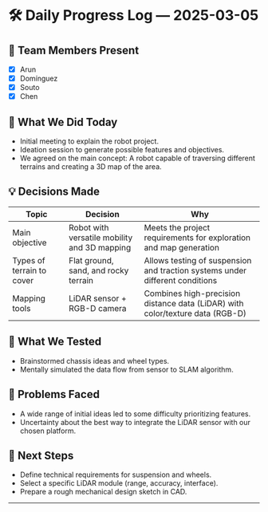 # 🛠️ Daily Progress Log — 2025-03-05

## 👥 Team Members Present
- [x] Arun
- [x] Domínguez
- [x] Souto
- [x] Chen

## 🎯 What We Did Today
- Initial meeting to explain the robot project.
- Ideation session to generate possible features and objectives.
- We agreed on the main concept: A robot capable of traversing different terrains and creating a 3D map of the area.

## 💡 Decisions Made
| Topic               | Decision                                   | Why                                                  |
|---------------------|--------------------------------------------|------------------------------------------------------|
| Main objective            | Robot with versatile mobility and 3D mapping	    | Meets the project requirements for exploration and map generation              |
| Types of terrain to cover	   | Flat ground, sand, and rocky terrain	   | Allows testing of suspension and traction systems under different conditions         |
| Mapping tools	| LiDAR sensor + RGB-D camera	| Combines high-precision distance data (LiDAR) with color/texture data (RGB-D) |


## 🧪 What We Tested
- Brainstormed chassis ideas and wheel types.
- Mentally simulated the data flow from sensor to SLAM algorithm.

## 🔧 Problems Faced
- A wide range of initial ideas led to some difficulty prioritizing features.
- Uncertainty about the best way to integrate the LiDAR sensor with our chosen platform.

## 📌 Next Steps
- Define technical requirements for suspension and wheels.
- Select a specific LiDAR module (range, accuracy, interface).
- Prepare a rough mechanical design sketch in CAD.

---
